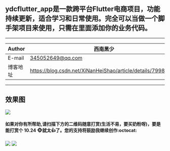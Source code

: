 ## ydcflutter_app是一款跨平台Flutter电商项目，功能持续更新，适合学习和日常使用。完全可以当做一个脚手架项目来使用，只需在里面添加你的业务代码。

****

|Author|西南黑少|
|---|---
|E-mail|345052649@qq.com
|博客地址|https://blog.csdn.net/XiNanHeiShao/article/details/79980286


****

## 效果图

![](https://github.com/dechengyang/ydc_flutter_app/blob/master/picture/page/login_page.png) 

#### 如果对你有所帮助,请扫描下方的二维码随意打赏(生活不易，要买奶粉呀)，要是能打赏个 10.24 :monkey_face:就太:thumbsup:了。您的支持将鼓励我继续创作:octocat:

![](https://github.com/dechengyang/ydc_flutter_app/blob/master/picture/weixin_pay.png) ![](https://github.com/dechengyang/ydc_flutter_app/blob/master/picture/ali_pay.png)